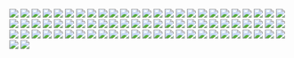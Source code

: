 [![](https://img.shields.io/badge/Acrobat_Pro-343434?style=flat&logo=Adobe%20Acrobat%20Reader&logoColor=EC1C24)](#)
[![](https://img.shields.io/badge/Amazon_AWS-FF9900?style=flat&logo=amazonaws&logoColor=black)](#)
[![](https://img.shields.io/badge/Ansible-151515?style=flat&logo=ansible&logoColor=white)](#)
[![](https://img.shields.io/badge/Ant-FF838E?style=flat&logo=Apache%20Ant&logoColor=A81C7D)](#)
[![](https://img.shields.io/badge/Apache_HTTP_Server-222222?style=flat&logo=Apache&logoColor=D22128)](#)
[![](https://img.shields.io/badge/Apache_Tomcat-333333?style=flat&logo=Apache%20Tomcat&logoColor=F8DC75)](#)
[![](https://img.shields.io/badge/Arch_Linux-444444?style=flat&logo=arch-linux&logoColor=1793D1)](#)
[![](https://img.shields.io/badge/Asciinema-151515?style=flat&logo=asciinema&logoColor=D40000)](#)
[![](https://img.shields.io/badge/BASH-151515?style=flat&logo=GNU%20Bash&logoColor=4EAA25)](#)
[![](https://img.shields.io/badge/Blender-000066?style=flat&logo=blender&logoColor=23F5792A)](#)
[![](https://img.shields.io/badge/Bootstrap-563D7C?style=flat&logo=bootstrap&logoColor=white)](#)
[![](https://img.shields.io/badge/C-A8B9CC?style=flat&logo=c&logoColor=black)](#)
[![](https://img.shields.io/badge/C++-C1DCE6?style=flat&logo=c%2B%2B&logoColor=00599C)](#)
[![](https://img.shields.io/badge/C%23-333333?style=flat&logo=C%20Sharp&logoColor=239120)](#)
[![](https://img.shields.io/badge/Chrome-4285F4?style=flat&logo=Google%20Chrome&logoColor=white)](#)
[![](https://img.shields.io/badge/Cloudflare-F38020?style=flat&logo=Cloudflare&logoColor=white)](#)
[![](https://img.shields.io/badge/CSS3-FFFFFF?style=flat&logo=CSS3&logoColor=1572B6)](#)
[![](https://img.shields.io/badge/Debian-000033?style=flat&logo=debian&logoColor=A81D33)](#)
[![](https://img.shields.io/badge/Django-092E20?style=flat&logo=django&logoColor=green)](#)
[![](https://img.shields.io/badge/Docker-2497ED?style=flat&logo=docker&logoColor=2854A2)](#)
[![](https://img.shields.io/badge/Eclipse-2C2255?style=flat&logo=eclipse&logoColor=white)](#)
[![](https://img.shields.io/badge/Fedora-294172?style=flat&logo=fedora&logoColor=1793D1)](#)
[![](https://img.shields.io/badge/Firefox-000066?style=flat&logo=Firefox%20Browser&logoColor=FF7139)](#)
[![](https://img.shields.io/badge/FontAwesome-339AF0?style=flat&logo=fontawesome&logoColor=white)](#)
[![](https://img.shields.io/badge/FreeBSD-151515?style=flat&logo=freebsd&logoColor=AB2B28)](#)
[![](https://img.shields.io/badge/Gentoo-000022?style=flat&logo=gentoo&logoColor=AC7DE1)](#)
[![](https://img.shields.io/badge/GIMP-677CB1?style=flat&logo=gimp&logoColor=3C3523)](#)
[![](https://img.shields.io/badge/GIT-151515?style=flat&logo=git&logoColor=E44C30)](#)
[![](https://img.shields.io/badge/GitHub-151515?style=flat&logo=github&logoColor=white)](#)
[![](https://img.shields.io/badge/GitKraken-2e2e2e?style=flat&logo=GitKraken&logoColor=179287)](#)
[![](https://img.shields.io/badge/Gnome-4A86CF?style=flat&logo=Gnome&logoColor=white)](#)
[![](https://img.shields.io/badge/Homebrew-252525?style=flat&logo=Homebrew&logoColor=FBB040)](#)
[![](https://img.shields.io/badge/HTML5-FFFFFF?style=flat&logo=HTML5&logoColor=#E34F26)](#)
[![](https://img.shields.io/badge/Illustrator-FF9A00?style=flat&logo=adobe%20illustrator&logoColor=3C3523)](#)
[![](https://img.shields.io/badge/Inkscape-333333?style=flat&logo=Inkscape&logoColor=white)](#)
[![](https://img.shields.io/badge/JavaScript-454545?style=flat&logo=JavaScript&logoColor=F7DF1E)](#)
[![](https://img.shields.io/badge/JSON-FFFFFF?style=flat&logo=JSON&logoColor=333333)](#)
[![](https://img.shields.io/badge/KDE-1D99F3?style=flat&logo=KDE&logoColor=white)](#)
[![](https://img.shields.io/badge/Krita-454545?style=flat&logo=Krita&logoColor=F615F6)](#)
[![](https://img.shields.io/badge/LaTeX-FFFFFF?style=flat&logo=LaTeX&logoColor=008080)](#)
[![](https://img.shields.io/badge/Let's_Encrypt-003A70?style=flat&logo=Let%27s%20Encrypt&logoColor=F4A535)](#)
[![](https://img.shields.io/badge/Linux-151515?style=flat&logo=Linux&logoColor=white)](#)
[![](https://img.shields.io/badge/macOS-151515?style=flat&logo=apple&logoColor=999999)](#)
[![](https://img.shields.io/badge/Maven-83227A?style=flat&logo=Apache%20Maven&logoColor=F6961D)](#)
[![](https://img.shields.io/badge/Mint-FFFFFF?style=flat&logo=Linux%20Mint&logoColor=67AF3E)](#)
[![](https://img.shields.io/badge/MongoDB-412D20?style=flat&logo=MongoDB&logoColor=47A248)](#)
[![](https://img.shields.io/badge/MySQL-005C84?style=flat&logo=MySQL&logoColor=D78700)](#)
[![](https://img.shields.io/badge/Netbeans-1B6AC6?style=flat&logo=apache%20netbeans%20IDE&logoColor=white)](#)
[![](https://img.shields.io/badge/Node.js-151515?style=flat&logo=Node.js&logoColor=339933)](#)
[![](https://img.shields.io/badge/Nginx-009639?style=flat&logo=nginx&logoColor=white)](#)
[![](https://img.shields.io/badge/NPM-333333?style=flat&logo=NPM&logoColor=CB3837)](#)
[![](https://img.shields.io/badge/Nuxt.js-2D485B?style=flat&logo=nuxtdotjs&logoColor=00C58E)](#)
[![](https://img.shields.io/badge/OpenGL-5586A4?style=flat&logo=opengl&logoColor=white)](#)
[![](https://img.shields.io/badge/OpenJDK-FFFFFF?style=flat&logo=openjdk&logoColor=black)](#)
[![](https://img.shields.io/badge/Photoshop-31A8FF?style=flat&logo=Adobe%20Photoshop&logoColor=000066)](#)
[![](https://img.shields.io/badge/Poetry-FFFFFF?style=flat&logo=Poetry&logoColor=60A5FA)](#)
[![](https://img.shields.io/badge/Pop!__OS-333333?style=flat&logo=Pop!_OS&logoColor=48B9C7)](#)
[![](https://img.shields.io/badge/PostgreSQL-316192?style=flat&logo=postgresql&logoColor=white)](#)
[![](https://img.shields.io/badge/Python-356C9B?style=flat&logo=python&logoColor=F2C83F)](#)
[![](https://img.shields.io/badge/Red_Hat-151515?style=flat&logo=redhat&logoColor=ee0000)](#)
[![](https://img.shields.io/badge/SASS-CC6699?style=flat&logo=sass&logoColor=white)](#)
[![](https://img.shields.io/badge/Slack-4A154B?style=flat&logo=slack&logoColor=white)](#)
[![](https://img.shields.io/badge/Spring-FFFFFF?style=flat&logo=Spring&logoColor=6DB33F)](#)
[![](https://img.shields.io/badge/Stylus-363636?style=flat&logo=Stylus&logoColor=B9D043)](#)
[![](https://img.shields.io/badge/SuSE-0C322C?style=flat&logo=SUSE&logoColor=11AB00)](#)
[![](https://img.shields.io/badge/TOR-001533?style=flat&logo=Tor%20Browser&logoColor=7D4698)](#)
[![](https://img.shields.io/badge/Ubuntu-E95420?style=flat&logo=ubuntu&logoColor=white)](#)
[![](https://img.shields.io/badge/Unity-151515?style=flat&logo=unity&logoColor=white)](#)
[![](https://img.shields.io/badge/Unreal_Engine-313131?style=flat&logo=unreal-engine&logoColor=white)](#)
[![](https://img.shields.io/badge/VIM-151515?&style=flat&logo=vim&logoColor=11AB00)](#)
[![](https://img.shields.io/badge/Visual_Studio-313131?style=flat&logo=visual%20studio&logoColor=6C4DB1)](#)
[![](https://img.shields.io/badge/Vite-B73BFE?style=flat&logo=vite&logoColor=FFD62E)](#)
[![](https://img.shields.io/badge/VSCode-313131?style=flat&logo=visual%20studio%20code&logoColor=0078D4)](#)
[![](https://img.shields.io/badge/Vue.js-35495E?style=flat&logo=vuedotjs&logoColor=4FC08D)](#)
[![](https://img.shields.io/badge/Windows-0078D4?style=flat&logo=Windows%2011&logoColor=white)](#)
[![](https://img.shields.io/badge/X.Org-FFFFFF?style=flat&logo=X.Org&logoColor=F28834)](#)
[![](https://img.shields.io/badge/XCode-147EFB?style=flat&logo=XCode&logoColor=white)](#)

<!-- ![github-readme-twitter](https://github-readme-twitter.gazf.vercel.app/api?id=pmerryfellow&show_border=off&layout=wide) -->

<!-- ![HamiltonPharmD StackOverflow](https://stackoverflow-badge.herokuapp.com/api/StackOverflowBadge/3164050) -->
